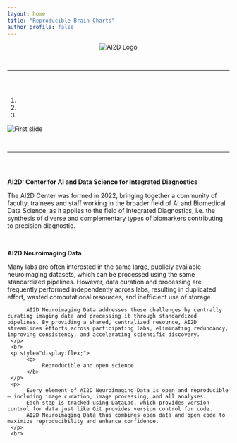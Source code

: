 ```yaml
---
layout: home
title: "Reproducible Brain Charts"
author_profile: false
---
```


<div style="text-align: center;">
     <img src="/AI2D/assets/images/logos/upenn_ai2d_logo.png" style="max-width: 70%; height: auto; object-fit: contain;" alt="AI2D Logo" />
</div>

<div style="padding: 30px 0;">
     <hr>
</div>

<div id="carouselExampleIndicators" class="carousel slide" data-ride="carousel">
     <ol class="carousel-indicators">
          <li data-target="#carouselExampleIndicators" data-slide-to="0" class="active"></li>
          <li data-target="#carouselExampleIndicators" data-slide-to="1"></li>
          <li data-target="#carouselExampleIndicators" data-slide-to="2"></li>
     </ol>
     <div class="carousel-inner">
          <div class="carousel-item active">
               <img class="d-block w-100" src="/AI2D/assets/images/banners/ai2d_banner.png" alt="First slide">
          </div>
     </div>
</div>

<div style="padding: 30px 0;">
     <hr>
</div>

<p style="text-align:center;">
     <p style="display:flex;">
          <b>
               AI2D: Center for AI and Data Science for Integrated Diagnostics
          </b>
     </p>
     <p>
          The AI2D Center was formed in 2022, bringing together a community of faculty, trainees and staff working in the broader field of AI and Biomedical Data Science, as it applies to the field of Integrated Diagnostics, i.e. the synthesis of diverse and complementary types of biomarkers contributing to precision diagnostic.
     </p>
     <br>
     <p style="display:flex;">
          <b>
               AI2D Neuroimaging Data
          </b>
     </p>
     <p>
          Many labs are often interested in the same large, publicly available neuroimaging datasets, which can be processed using the same standardized pipelines. However, data curation and processing are frequently performed independently across labs, resulting in duplicated effort, wasted computational resources, and inefficient use of storage.

          AI2D Neuroimaging Data addresses these challenges by centrally curating imaging data and processing it through standardized pipelines. By providing a shared, centralized resource, AI2D streamlines efforts across participating labs, eliminating redundancy, improving consistency, and accelerating scientific discovery.
     </p>
     <br>
     <p style="display:flex;">
          <b>
               Reproducible and open science
          </b>
     </p>
     <p>
          Every element of AI2D Neuroimaging Data is open and reproducible – including image curation, image processing, and all analyses.
          Each step is tracked using DataLad, which provides version control for data just like Git provides version control for code.
          AI2D Neuroimaging Data thus combines open data and open code to maximize reproducibility and enhance confidence.
     </p>
     <br>
</p>

<br/>
<br/>
